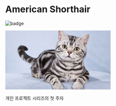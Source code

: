 # American Shorthair

![badge](https://github.com/gaaon/american-shorthair/workflows/Deploy%20to%20ECR/badge.svg)

![american shorthair](./image/american-shorthair.png)

개인 프로젝트 시리즈의 첫 주자
